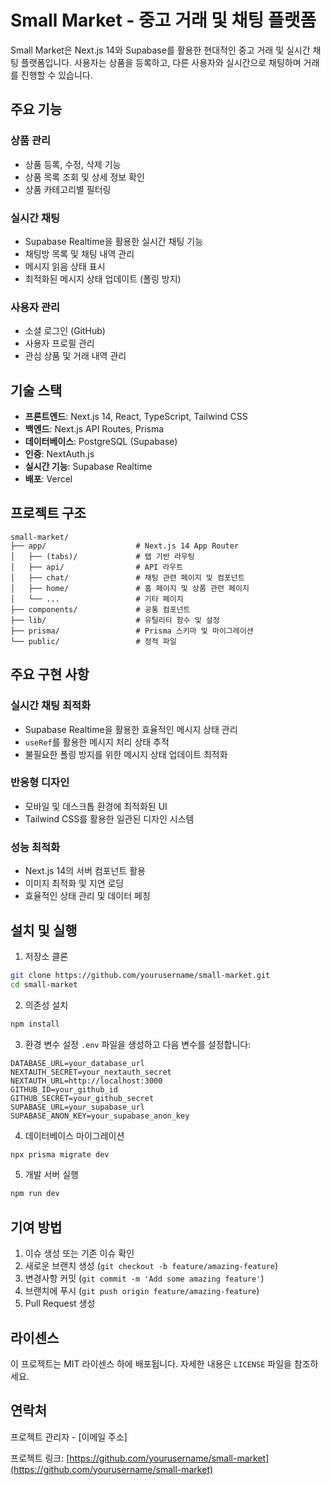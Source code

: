 # Small Market - 중고 거래 및 채팅 플랫폼

Small Market은 Next.js 14와 Supabase를 활용한 현대적인 중고 거래 및 실시간 채팅 플랫폼입니다. 사용자는 상품을 등록하고, 다른 사용자와 실시간으로 채팅하며 거래를 진행할 수 있습니다.

## 주요 기능

### 상품 관리
- 상품 등록, 수정, 삭제 기능
- 상품 목록 조회 및 상세 정보 확인
- 상품 카테고리별 필터링

### 실시간 채팅
- Supabase Realtime을 활용한 실시간 채팅 기능
- 채팅방 목록 및 채팅 내역 관리
- 메시지 읽음 상태 표시
- 최적화된 메시지 상태 업데이트 (폴링 방지)

### 사용자 관리
- 소셜 로그인 (GitHub)
- 사용자 프로필 관리
- 관심 상품 및 거래 내역 관리

## 기술 스택

- **프론트엔드**: Next.js 14, React, TypeScript, Tailwind CSS
- **백엔드**: Next.js API Routes, Prisma
- **데이터베이스**: PostgreSQL (Supabase)
- **인증**: NextAuth.js
- **실시간 기능**: Supabase Realtime
- **배포**: Vercel

## 프로젝트 구조

```
small-market/
├── app/                    # Next.js 14 App Router
│   ├── (tabs)/             # 탭 기반 라우팅
│   ├── api/                # API 라우트
│   ├── chat/               # 채팅 관련 페이지 및 컴포넌트
│   ├── home/               # 홈 페이지 및 상품 관련 페이지
│   └── ...                 # 기타 페이지
├── components/             # 공통 컴포넌트
├── lib/                    # 유틸리티 함수 및 설정
├── prisma/                 # Prisma 스키마 및 마이그레이션
└── public/                 # 정적 파일
```

## 주요 구현 사항

### 실시간 채팅 최적화
- Supabase Realtime을 활용한 효율적인 메시지 상태 관리
- `useRef`를 활용한 메시지 처리 상태 추적
- 불필요한 폴링 방지를 위한 메시지 상태 업데이트 최적화

### 반응형 디자인
- 모바일 및 데스크톱 환경에 최적화된 UI
- Tailwind CSS를 활용한 일관된 디자인 시스템

### 성능 최적화
- Next.js 14의 서버 컴포넌트 활용
- 이미지 최적화 및 지연 로딩
- 효율적인 상태 관리 및 데이터 페칭

## 설치 및 실행

1. 저장소 클론
```bash
git clone https://github.com/yourusername/small-market.git
cd small-market
```

2. 의존성 설치
```bash
npm install
```

3. 환경 변수 설정
`.env` 파일을 생성하고 다음 변수를 설정합니다:
```
DATABASE_URL=your_database_url
NEXTAUTH_SECRET=your_nextauth_secret
NEXTAUTH_URL=http://localhost:3000
GITHUB_ID=your_github_id
GITHUB_SECRET=your_github_secret
SUPABASE_URL=your_supabase_url
SUPABASE_ANON_KEY=your_supabase_anon_key
```

4. 데이터베이스 마이그레이션
```bash
npx prisma migrate dev
```

5. 개발 서버 실행
```bash
npm run dev
```

## 기여 방법

1. 이슈 생성 또는 기존 이슈 확인
2. 새로운 브랜치 생성 (`git checkout -b feature/amazing-feature`)
3. 변경사항 커밋 (`git commit -m 'Add some amazing feature'`)
4. 브랜치에 푸시 (`git push origin feature/amazing-feature`)
5. Pull Request 생성

## 라이센스

이 프로젝트는 MIT 라이센스 하에 배포됩니다. 자세한 내용은 `LICENSE` 파일을 참조하세요.

## 연락처

프로젝트 관리자 - [이메일 주소]

프로젝트 링크: [https://github.com/yourusername/small-market](https://github.com/yourusername/small-market)
